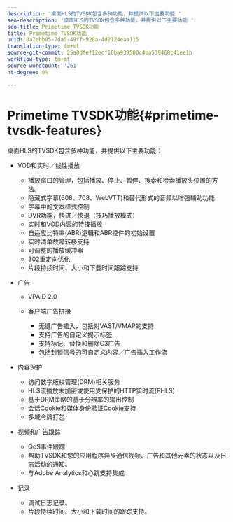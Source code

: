```yaml
---
description: '桌面HLS的TVSDK包含多种功能，并提供以下主要功能 '
seo-description: '桌面HLS的TVSDK包含多种功能，并提供以下主要功能 '
seo-title: Primetime TVSDK功能
title: Primetime TVSDK功能
uuid: 0a7ebb05-7da5-49ff-928a-4d2124eaa115
translation-type: tm+mt
source-git-commit: 25a0dfef12ecf10ba939500c4ba539468c41ee1b
workflow-type: tm+mt
source-wordcount: '261'
ht-degree: 0%

---
```



# Primetime TVSDK功能{#primetime-tvsdk-features}

桌面HLS的TVSDK包含多种功能，并提供以下主要功能：

* VOD和实时／线性播放

   * 播放窗口的管理，包括播放、停止、暂停、搜索和检索播放头位置的方法。
   * 隐藏式字幕(608、708、WebVTT)和替代形式的音频以增强辅助功能
   * 字幕中的文本样式控制
   * DVR功能，快进／快退（技巧播放模式）
   * 实时和VOD内容的特技播放
   * 自适应比特率(ABR)逻辑和ABR控件的初始设置
   * 实时清单故障转移支持
   * 可调整的播放缓冲器
   * 302重定向优化
   * 片段持续时间、大小和下载时间跟踪支持

* 广告

   * VPAID 2.0
   * 客户端广告拼接

      * 无缝广告插入，包括对VAST/VMAP的支持
      * 支持广告的自定义提示标签
      * 支持标记、替换和删除C3广告
      * 包括封锁信号的可自定义内容／广告插入工作流

* 内容保护

   * 访问数字版权管理(DRM)相关服务
   * HLS流播放未加密或使用受保护的HTTP实时流(PHLS)
   * 基于DRM策略的基于分辨率的输出控制
   * 会话Cookie和媒体身份验证Cookie支持
   * 多域令牌打包

* 视频和广告跟踪

   * QoS事件跟踪
   * 帮助TVSDK和您的应用程序异步通信视频、广告和其他元素的状态以及日志活动的通知。
   * 与Adobe Analytics和心跳支持集成

* 记录

   * 调试日志记录。
   * 片段持续时间、大小和下载时间的跟踪支持。